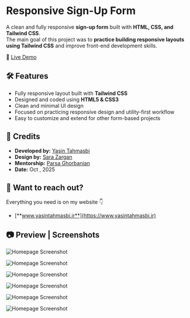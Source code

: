 # Responsive Sign-Up Form
A clean and fully responsive **sign-up form** built with **HTML, CSS, and Tailwind CSS**.  
The main goal of this project was to **practice building responsive layouts using Tailwind CSS** and improve front-end development skills.


🔗 [Live Demo]()

## 🛠️ Features

- Fully responsive layout built with **Tailwind CSS**
- Designed and coded using **HTML5 & CSS3**
- Clean and minimal UI design
- Focused on practicing responsive design and utility-first workflow
- Easy to customize and extend for other form-based projects


## 👤 Credits

- **Developed by:** [Yasin Tahmasbi](https://yasintahmasbi.ir/)
- **Design by:** [Sara Zargan](https://www.linkedin.com/in/sara-zargan-80b7b02b6/)
- **Mentorship:** [Parsa Ghorbanian](https://www.instagram.com/parsa_ghorbanian_web/#)
- **Date:** Oct , 2025


## **🔗 Want to reach out?**

Everything you need is on my website 👇

-  [**www.yasintahmasbi.ir**](https://www.yasintahmasbi.ir)


## 📷 Preview | Screenshots

![Homepage Screenshot](assets/img/sc1.png)


![Homepage Screenshot](assets/img/sc2.png)


![Homepage Screenshot](assets/img/sc3.png)


![Homepage Screenshot](assets/img/sc4.png)


![Homepage Screenshot](assets/img/sc5.png)


![Homepage Screenshot](assets/img/sc6.png)
